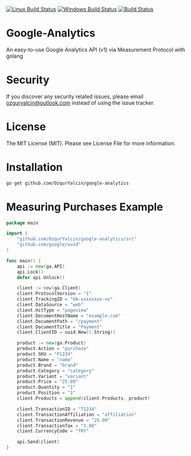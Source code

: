 [![Linux Build Status](https://travis-ci.org/OzqurYalcin/google-analytics.svg?branch=master)](https://travis-ci.org/OzqurYalcin/google-analytics) [![Windows Build Status](https://ci.appveyor.com/api/projects/status/q7ugwfufg8o55fj4?svg=true)](https://ci.appveyor.com/project/OzqurYalcin/google-analytics) [![Build Status](https://circleci.com/gh/OzqurYalcin/google-analytics.svg?style=svg)](https://circleci.com/gh/OzqurYalcin/google-analytics)

# Google-Analytics
An easy-to-use Google Analytics API (v1) via Measurement Protocol with golang

# Security
If you discover any security related issues, please email ozguryalcin@outlook.com instead of using the issue tracker.

# License
The MIT License (MIT). Please see License File for more information.

# Installation
```bash
go get github.com/OzqurYalcin/google-analytics
```

# Measuring Purchases Example
```go
package main

import (
	"github.com/OzqurYalcin/google-analytics/src"
	"github.com/google/uuid"
)

func main() {
	api := new(ga.API)
	api.Lock()
	defer api.Unlock()

	client := new(ga.Client)
	client.ProtocolVersion = "1"
	client.TrackingID = "UA-xxxxxxxx-xx"
	client.DataSource = "web"
	client.HitType = "pageview"
	client.DocumentHostName = "example.com"
	client.DocumentPath = "/payment"
	client.DocumentTitle = "Payment"
	client.ClientID = uuid.New().String()

	product := new(ga.Product)
	product.Action = "purchase"
	product.SKU = "P1234"
	product.Name = "name"
	product.Brand = "brand"
	product.Category = "category"
	product.Variant = "variant"
	product.Price = "25.00"
	product.Quantity = "1"
	product.Position = "1"
	client.Products = append(client.Products, product)

	client.TransactionID = "T1234"
	client.TransactionAffiliation = "affiliation"
	client.TransactionRevenue = "25.00"
	client.TransactionTax = "1.00"
	client.CurrencyCode = "TRY"

	api.Send(client)
}
```
